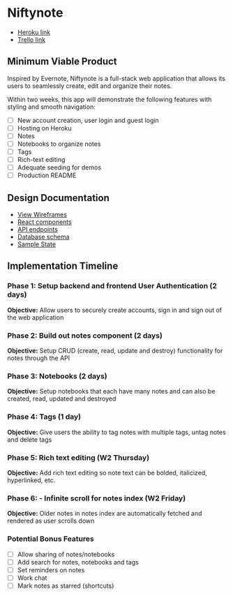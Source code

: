 # Niftynote

* [Heroku link](https://www.heroku.com/)
* [Trello link](https://trello.com/b/JfAYGhwV/niftynote)

## Minimum Viable Product

Inspired by Evernote, Niftynote is a full-stack web application that allows its users to seamlessly create, edit and organize their notes.  

Within two weeks, this app will demonstrate the following features with styling and smooth navigation:
- [ ] New account creation, user login and guest login
- [ ] Hosting on Heroku
- [ ] Notes
- [ ] Notebooks to organize notes
- [ ] Tags
- [ ] Rich-text editing
- [ ] Adequate seeding for demos
- [ ] Production README

## Design Documentation
* [View Wireframes][wireframes]
* [React components][components]
* [API endpoints][api-endpoints]
* [Database schema][schema]
* [Sample State][sample-state]

[wireframes]: wireframes
[components]: component-hierarchy.md
[sample-state]: sample-state.md
[api-endpoints]: api-endpoints.md
[schema]: schema.md

## Implementation Timeline

### Phase 1: Setup backend and frontend User Authentication (2 days)

**Objective:** Allow users to securely create accounts, sign in and sign out of the web application

### Phase 2: Build out notes component (2 days)

**Objective:** Setup CRUD (create, read, update and destroy) functionality for notes through the API

### Phase 3: Notebooks (2 days)

**Objective:** Setup notebooks that each have many notes and can also be created, read, updated and destroyed

### Phase 4: Tags (1 day)

**Objective:** Give users the ability to tag notes with multiple tags, untag notes and delete tags

### Phase 5: Rich text editing (W2 Thursday)

**Objective:** Add rich text editing so note text can be bolded, italicized, hyperlinked, etc.

### Phase 6: - Infinite scroll for notes index (W2 Friday)

**Objective:** Older notes in notes index are automatically fetched and rendered as user scrolls down

### Potential Bonus Features
- [ ] Allow sharing of notes/notebooks
- [ ] Add search for notes, notebooks and tags
- [ ] Set reminders on notes
- [ ] Work chat
- [ ] Mark notes as starred (shortcuts)
